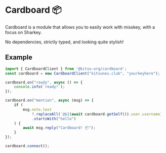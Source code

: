# Cardboard 📦
Cardboard is a module that allows you to easily work with misskey, with a focus on Sharkey. 

No dependencies, strictly typed, and looking quite stylish!

## Example
```js
import { CardboardClient } from '@kitsu-org/cardboard';
const cardboard = new CardboardClient("kitsunes.club", "yourkeyhere");

cardboard.on("ready", async () => {
    console.info(`ready!`);
});

cardboard.on("mention", async (msg) => {
    if (
        msg.note.text
            ?.replaceAll(`@${(await cardboard.getSelf()).user.username} `, "")
            .startsWith("hello")
    ) {
        await msg.reply("Cardboard! 📦");
    }
});

cardboard.connect();
```
